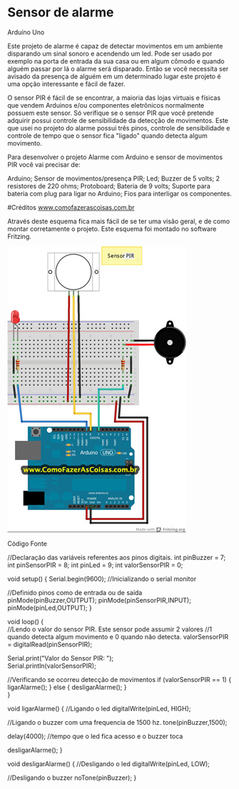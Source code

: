 # Sensor de alarme
 Arduíno Uno

Este projeto de alarme é capaz de detectar movimentos em um ambiente disparando um sinal sonoro e acendendo um led. Pode ser usado por exemplo na porta de entrada da sua casa ou em algum cômodo e quando alguém passar por lá o alarme será disparado. Então se você necessita ser avisado da presença de alguém em um determinado lugar este projeto é uma opção interessante e fácil de fazer.

O sensor PIR é fácil de se encontrar, a maioria das lojas virtuais e físicas que vendem Arduinos e/ou componentes eletrônicos normalmente possuem este sensor. Só verifique se o sensor PIR que você pretende adquirir possui controle de sensibilidade da detecção de movimentos. Este que usei no projeto do alarme possui três pinos, controle de sensibilidade e controle de tempo que o sensor fica "ligado" quando detecta algum movimento.

Para desenvolver o projeto Alarme com Arduino e sensor de movimentos PIR você vai precisar de:

Arduino;
Sensor de movimentos/presença PIR;
Led;
Buzzer de 5 volts;
2 resistores de 220 ohms;
Protoboard;
Bateria de 9 volts;
Suporte para bateria com plug para ligar no Arduino;
Fios para interligar os componentes.


#Créditos
www.comofazerascoisas.com.br

Através deste esquema fica mais fácil de se ter uma visão geral, e de como montar corretamente o projeto.
Este esquema foi montado no software Fritzing.

<img src="https://github.com/ulissesbmatosc/Trabalho-Arduino--Sensor-de-alarme/blob/master/projeto-arduino-alarme.jpg">


Código Fonte

//Declaração das variáveis referentes aos pinos digitais.
int pinBuzzer = 7;
int pinSensorPIR = 8;
int pinLed = 9;
int valorSensorPIR = 0;
 
void setup() {
  Serial.begin(9600); //Inicializando o serial monitor
 
  //Definido pinos como de entrada ou de saída
  pinMode(pinBuzzer,OUTPUT);
  pinMode(pinSensorPIR,INPUT);
  pinMode(pinLed,OUTPUT);
}
 
void loop() {  
  //Lendo o valor do sensor PIR. Este sensor pode assumir 2 valores
  //1 quando detecta algum movimento e 0 quando não detecta.
  valorSensorPIR = digitalRead(pinSensorPIR);
   
  Serial.print("Valor do Sensor PIR: ");  
  Serial.println(valorSensorPIR);
   
  //Verificando se ocorreu detecção de movimentos
  if (valorSensorPIR == 1) {
    ligarAlarme();
  } else {
    desligarAlarme();
  }    
}
 
void ligarAlarme() {
  //Ligando o led
  digitalWrite(pinLed, HIGH);
   
  //Ligando o buzzer com uma frequencia de 1500 hz.
  tone(pinBuzzer,1500);
   
  delay(4000); //tempo que o led fica acesso e o buzzer toca
   
  desligarAlarme();
}
 
void desligarAlarme() {
  //Desligando o led
  digitalWrite(pinLed, LOW);
   
  //Desligando o buzzer
  noTone(pinBuzzer);
}
